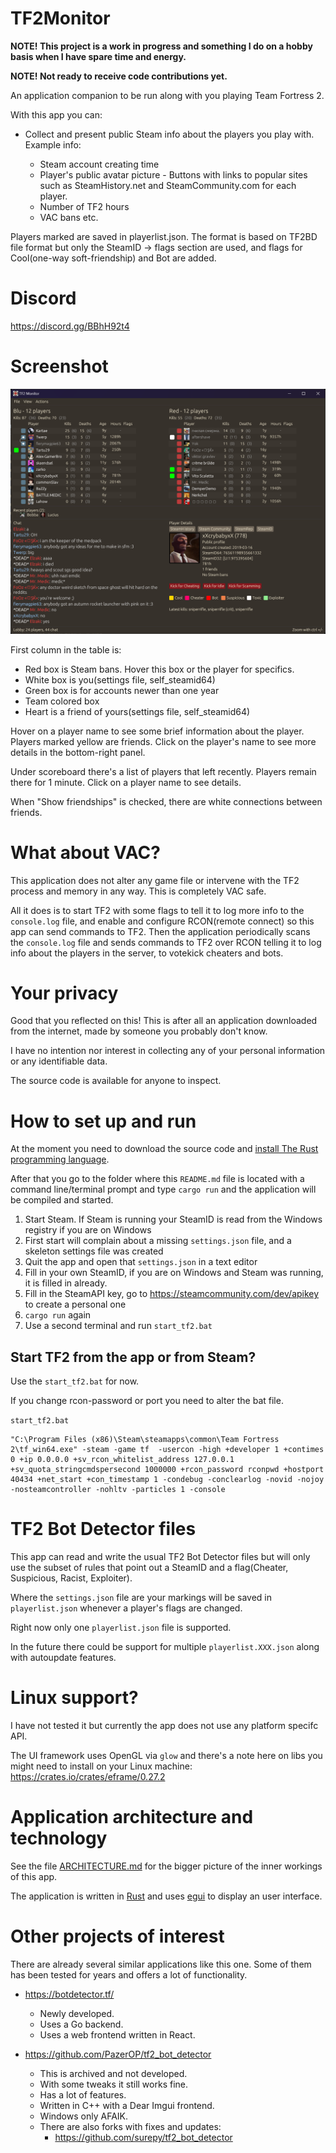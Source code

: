 # TF2Monitor

**NOTE! This project is a work in progress and something I do on a hobby basis when I have spare time and energy.**

**NOTE! Not ready to receive code contributions yet.**

An application companion to be run along with you playing Team Fortress 2.

With this app you can:

- Collect and present public Steam info about the players you play with. Example info:

  - Steam account creating time
  - Player's public avatar picture - Buttons with links to popular sites such as SteamHistory.net and SteamCommunity.com for each player.
  - Number of TF2 hours
  - VAC bans etc.

Players marked are saved in playerlist.json. The format is based on TF2BD file format but only the SteamID -> flags section are used, and flags for Cool(one-way soft-friendship) and Bot are added.

# Discord

https://discord.gg/BBhH92t4

# Screenshot

![Alt text](/screenshots/TF2Monitor.png?raw=true "TF2Monitor")

First column in the table is:

- Red box is Steam bans. Hover this box or the player for specifics.
- White box is you(settings file, self_steamid64)
- Green box is for accounts newer than one year
- Team colored box
- Heart is a friend of yours(settings file, self_steamid64)

Hover on a player name to see some brief information about the player. Players marked yellow are friends. Click on the player's name to see more details in the bottom-right panel.

Under scoreboard there's a list of players that left recently. Players remain there for 1 minute. Click on a player name to see details.

When "Show friendships" is checked, there are white connections between friends.

# What about VAC?

This application does not alter any game file or intervene with the TF2 process and memory in any way. This is completely VAC safe.

All it does is to start TF2 with some flags to tell it to log more info to the `console.log` file, and enable and configure RCON(remote connect) so this app can send commands to TF2. Then the application periodically scans the `console.log` file and sends commands to TF2 over RCON telling it to log info about the players in the server, to votekick cheaters and bots.

# Your privacy

Good that you reflected on this! This is after all an application downloaded from the internet, made by someone you probably don't know.

I have no intention nor interest in collecting any of your personal information or any identifiable data.

The source code is available for anyone to inspect.

# How to set up and run

At the moment you need to download the source code and [install The Rust programming language](https://www.rust-lang.org/tools/install).

After that you go to the folder where this `README.md` file is located with a command line/terminal prompt and type `cargo run` and the application will be compiled and started.

1. Start Steam. If Steam is running your SteamID is read from the Windows registry if you are on Windows
2. First start will complain about a missing `settings.json` file, and a skeleton settings file was created
3. Quit the app and open that `settings.json` in a text editor
4. Fill in your own SteamID, if you are on Windows and Steam was running, it is filled in already.
5. Fill in the SteamAPI key, go to https://steamcommunity.com/dev/apikey to create a personal one
6. `cargo run` again
7. Use a second terminal and run `start_tf2.bat`

## Start TF2 from the app or from Steam?

Use the `start_tf2.bat` for now.

If you change rcon-password or port you need to alter the bat file.

`start_tf2.bat`

```
"C:\Program Files (x86)\Steam\steamapps\common\Team Fortress 2\tf_win64.exe" -steam -game tf  -usercon -high +developer 1 +contimes 0 +ip 0.0.0.0 +sv_rcon_whitelist_address 127.0.0.1 +sv_quota_stringcmdspersecond 1000000 +rcon_password rconpwd +hostport 40434 +net_start +con_timestamp 1 -condebug -conclearlog -novid -nojoy -nosteamcontroller -nohltv -particles 1 -console
```

# TF2 Bot Detector files

This app can read and write the usual TF2 Bot Detector files but will only use the subset of rules that point out a SteamID and a flag(Cheater, Suspicious, Racist, Exploiter).

Where the `settings.json` file are your markings will be saved in `playerlist.json` whenever a player's flags are changed.

Right now only one `playerlist.json` file is supported.

In the future there could be support for multiple `playerlist.XXX.json` along with autoupdate features.

# Linux support?

I have not tested it but currently the app does not use any platform specifc API.

The UI framework uses OpenGL via `glow` and there's a note here on libs you might need to install on your Linux machine:
https://crates.io/crates/eframe/0.27.2

# Application architecture and technology

See the file [ARCHITECTURE.md](/ARCHITECTURE.md) for the bigger picture of the inner workings of this app.

The application is written in [Rust](https://www.rust-lang.org/) and uses [egui](https://www.egui.rs/) to display an user interface.

# Other projects of interest

There are already several similar applications like this one. Some of them has been tested for years and offers a lot of functionality.

- https://botdetector.tf/

  - Newly developed.
  - Uses a Go backend.
  - Uses a web frontend written in React.

- https://github.com/PazerOP/tf2_bot_detector

  - This is archived and not developed.
  - With some tweaks it still works fine.
  - Has a lot of features.
  - Written in C++ with a Dear Imgui frontend.
  - Windows only AFAIK.
  - There are also forks with fixes and updates:
    - https://github.com/surepy/tf2_bot_detector
